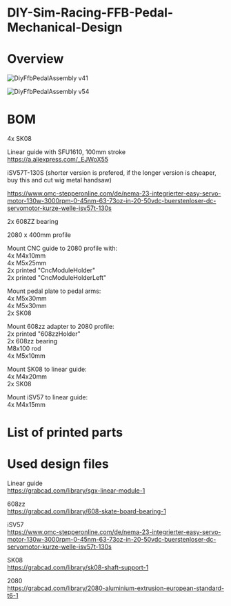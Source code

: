 # DIY-Sim-Racing-FFB-Pedal-Mechanical-Design


# Overview
![DiyFfbPedalAssembly v41](https://github.com/user-attachments/assets/d86af59c-53b5-48bd-a27d-0b5fcc468f95)

![DiyFfbPedalAssembly v54](https://github.com/user-attachments/assets/7e1d3fea-c27f-4723-a1e8-4d20dbfe8602)





# BOM
4x SK08

Linear guide with SFU1610, 100mm stroke <br>
https://a.aliexpress.com/_EJWoX55

iSV57T-130S (shorter version is prefered, if the longer version is cheaper, buy this and cut wig metal handsaw) <br>

https://www.omc-stepperonline.com/de/nema-23-integrierter-easy-servo-motor-130w-3000rpm-0-45nm-63-73oz-in-20-50vdc-buerstenloser-dc-servomotor-kurze-welle-isv57t-130s

2x 608ZZ bearing

2080 x 400mm profile


Mount CNC guide to 2080 profile with:<br>
4x M4x10mm <br>
4x M5x25mm <br>
2x printed "CncModuleHolder" <br>
2x printed "CncModuleHolderLeft" <br>

Mount pedal plate to pedal arms: <br>
4x M5x30mm <br>
4x M5x30mm <br>
2x SK08 <br>

Mount 608zz adapter to 2080 profile: <br>
2x printed "608zzHolder" <br>
2x 608zz bearing <br>
M8x100 rod <br>
4x M5x10mm


Mount SK08 to linear guide:<br>
4x M4x20mm<br>
2x SK08<br>

Mount iSV57 to linear guide:<br>
4x M4x15mm




# List of printed parts

# Used design files
Linear guide <br>
https://grabcad.com/library/sgx-linear-module-1

608zz <br>
https://grabcad.com/library/608-skate-board-bearing-1

iSV57 <br>
https://www.omc-stepperonline.com/de/nema-23-integrierter-easy-servo-motor-130w-3000rpm-0-45nm-63-73oz-in-20-50vdc-buerstenloser-dc-servomotor-kurze-welle-isv57t-130s

SK08 <br>
https://grabcad.com/library/sk08-shaft-support-1

2080 <br>
https://grabcad.com/library/2080-aluminium-extrusion-european-standard-t6-1




